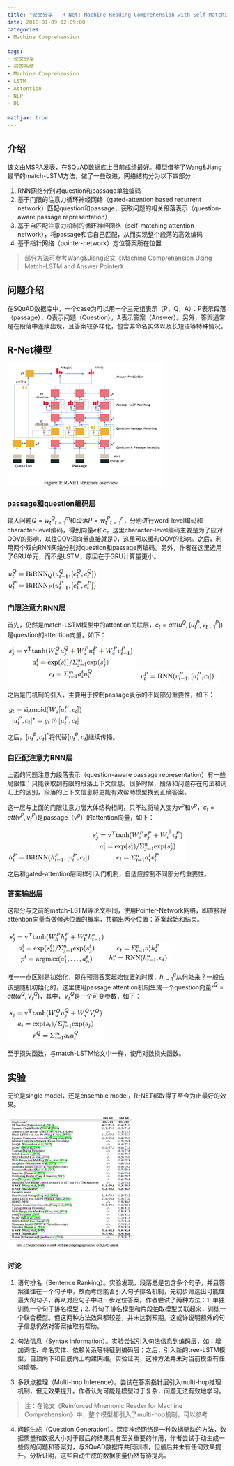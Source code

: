 ```yaml
---
title: "论文分享 - R-Net: Machine Reading Comprehension with Self-Matching Networks"
date: 2018-01-09 12:09:00
categories:
- Machine Comprehension

tags: 
- 论文分享
- 问答系统
- Machine Comprehension
- LSTM
- Attention
- NLP
- DL

mathjax: true
---
```


## 介绍

该文由MSRA发表，在SQuAD数据库上目前成绩最好。模型借鉴了Wang&Jiang最早的match-LSTM方法，做了一些改进，网络结构分为以下四部分：

1. RNN网络分别对question和passage单独编码
2. 基于门限的注意力循环神经网络（gated-attention based recurrent network）匹配question和passage，获取问题的相关段落表示（question-aware passage representation）
3. 基于自匹配注意力机制的循环神经网络（self-matching attention network），将passage和它自己匹配，从而实现整个段落的高效编码
4. 基于指针网络（pointer-network）定位答案所在位置

> 部分方法可参考Wang&Jiang论文《Machine Comprehension Using Match-LSTM and Answer Pointer》

<!-- more -->

## 问题介绍

在SQuAD数据库中，一个case为可以用一个三元组表示（P，Q，A）：P表示段落（passage），Q表示问题（Question），A表示答案（Answer）。另外，答案通常是在段落中连续出现，且答案较多样化，包含非命名实体以及长短语等特殊情况。

## R-Net模型

<img src="/images/r-net-model.png" style="zoom:35%" />

### passage和question编码层

输入问题$Q={w_t^Q}_{t=1}^m$和段落$P={w_t^P}_{t=1}^n$，分别进行word-level编码和character-level编码，得到向量$e$和$c$。这里character-level编码主要是为了应对OOV的影响，以往OOV词向量直接就是0，这里可以缓和OOV的影响。之后，利用两个双向RNN网络分别对question和passage再编码。另外，作者在这里选用了GRU单元，而不是LSTM，原因在于GRU计算量更小。

<img src="/images/r-net-encoder.png" style="zoom:35%" />

### 门限注意力RNN层

首先，仍然是match-LSTM模型中的attention关联层，$c_t=att(u^Q,[u_t^P,v_{t-1}^P])$是question的attention向量，如下：

<img src="/images/r-net-attention1.png" style="zoom:35%" />

<img src="/images/r-net-attention2.png" style="zoom:35%" />

之后是门机制的引入，主要用于控制passage表示的不同部分重要性，如下：

<img src="/images/r-net-gated.png" style="zoom:35%" />

之后，$[u_t^P,c_t]^*$将代替$[u_t^P,c_t]$继续传播。

### 自匹配注意力RNN层

上面的问题注意力段落表示（question-aware passage representation）有一些局限性：只能获取到有限的段落上下文信息。很多时候，段落和问题存在句法和词汇上的区别，段落的上下文信息将更能有效帮助模型找到正确答案。

这一层与上面的门限注意力层大体结构相同，只不过将输入变为$v^p$和$v^p$，$c_t=att(v^P,v_t^P)$是passage（$v^p$）的attention向量，如下：

<img src="/images/r-net-self-matching1.png" style="zoom:35%" />
<img src="/images/r-net-self-matching2.png" style="zoom:35%" />

之后和gated-attention层同样引入门机制，自适应控制不同部分的重要性。

### 答案输出层

这部分与之前的match-LSTM等论文相同，使用Pointer-Network网络，即直接将attention向量当做候选位置的概率，共输出两个位置：答案起始和结束。

<img src="/images/r-net-ptr-net1.png" style="zoom:35%" />
<img src="/images/r-net-ptr-net2.png" style="zoom:35%" />

唯一一点区别是初始化，即在预测答案起始位置的时候，$h_{t-1}^a$从何处来？一般应该是随机初始化的，这里使用passage attention机制生成一个question向量$r^Q=att(u^Q,V_r^Q)$，其中，$V_r^Q$是一个可变参数，如下：

<img src="/images/r-net-ptr-net3.png" style="zoom:35%" />

至于损失函数，与match-LSTM论文中一样，使用对数损失函数。

## 实验

无论是single model，还是ensemble model，R-NET都取得了至今为止最好的效果。

<img src="/images/r-net-result.png" style="zoom:30%" />

### 讨论

1. 语句排名（Sentence Ranking）。实验发现，段落总是包含多个句子，并且答案往往在一个句子中，故而考虑能否引入句子排名机制，先初步筛选出可能性最大的句子，再从对应句子中进一步定位答案。作者尝试了两种方法：1. 单独训练一个句子排名模型；2. 将句子排名模型和片段抽取模型关联起来，训练一个联合模型。但这两种方法效果都较差，并未达到预期。这或许说明额外的句子信息仍然对答案抽取有帮助。

2. 句法信息（Syntax Information）。实验尝试引入句法信息到编码层，如：增加词性、命名实体、依赖关系等特征到编码层；之后，引入新的tree-LSTM模型，自顶向下和自底向上构建网络。实验证明，这种方法并未对当前模型有任何增益。

3. 多跃点推理（Multi-hop Inference）。尝试在答案指针层引入multi-hop推理机制，但无效果提升。作者认为可能是模型过于复杂，问题无法有效地学习。
> 注：在论文《Reinforced Mnemonic Reader for Machine Comprehension》中，整个模型都引入了multi-hop机制，可以参考

4. 问题生成（Question Generation）。深度神经网络是一种数据驱动的方法，数据质量和数据大小对于最后的结果具有至关重要的作用，作者尝试手动生成一些假的问题和答案对，与SQuAD数据库共同训练，但最后并未有任何效果提升。分析证明，这些自动生成的数据质量仍然有待提高。
